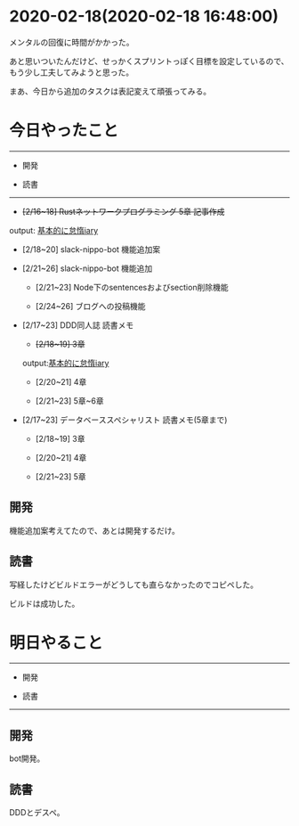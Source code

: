 # 2020-02-18(2020-02-18 16:48:00)

メンタルの回復に時間がかかった。

あと思いついたんだけど、せっかくスプリントっぽく目標を設定しているので、もう少し工夫してみようと思った。

まあ、今日から追加のタスクは表記変えて頑張ってみる。

# 今日やったこと

---

* 開発

* 読書

---

+ ~~[2/16~18] Rustネットワークプログラミング 5章 記事作成~~

output: [基本的に怠惰iary](https://blog.londone.net/page?id=181)

+ [2/18~20] slack-nippo-bot 機能追加案

+ [2/21~26] slack-nippo-bot 機能追加

	+ [2/21~23] Node下のsentencesおよびsection削除機能

	+ [2/24~26] ブログへの投稿機能

+ [2/17~23] DDD同人誌 読書メモ

	+ ~~[2/18~19] 3章~~

	output:[基本的に怠惰iary](https://blog.londone.net/page?id=182)

	+ [2/20~21] 4章

	+ [2/21~23] 5章~6章

+ [2/17~23] データベーススペシャリスト 読書メモ(5章まで)

	+ [2/18~19] 3章

	+ [2/20~21] 4章

	+ [2/21~23] 5章

## 開発

機能追加案考えてたので、あとは開発するだけ。

## 読書

写経したけどビルドエラーがどうしても直らなかったのでコピペした。

ビルドは成功した。

# 明日やること

---

* 開発

* 読書

---

## 開発

bot開発。

## 読書

DDDとデスペ。
